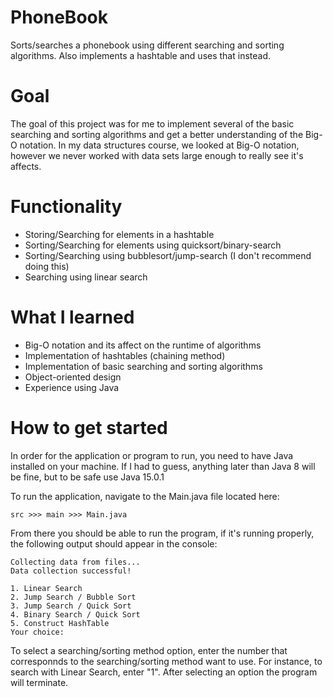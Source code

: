 # PhoneBook
Sorts/searches a phonebook using different searching and sorting algorithms. Also implements a hashtable and uses that instead.

# Goal
The goal of this project was for me to implement several of the basic searching and sorting algorithms and get a better 
understanding of the Big-O notation. In my data structures course, we looked at Big-O notation, however we never worked 
with data sets large enough to really see it's affects.

# Functionality
- Storing/Searching for elements in a hashtable
- Sorting/Searching for elements using quicksort/binary-search
- Sorting/Searching using bubblesort/jump-search (I don't recommend doing this)
- Searching using linear search

# What I learned
- Big-O notation and its affect on the runtime of algorithms
- Implementation of hashtables (chaining method)
- Implementation of basic searching and sorting algorithms
- Object-oriented design
- Experience using Java

# How to get started
In order for the application or program to run, you need to have Java installed on your machine. If I had to guess, anything later
than Java 8 will be fine, but to be safe use Java 15.0.1

To run the application, navigate to the Main.java file located here:
```
src >>> main >>> Main.java
```
From there you should be able to run the program, if it's running properly, the following output should appear in the console:
```
Collecting data from files...
Data collection successful!

1. Linear Search
2. Jump Search / Bubble Sort
3. Jump Search / Quick Sort
4. Binary Search / Quick Sort
5. Construct HashTable
Your choice:
```

To select a searching/sorting method option, enter the number that corresponnds to the searching/sorting method want to use. 
For instance, to search with Linear Search, enter "1". After selecting an option the program will terminate.
